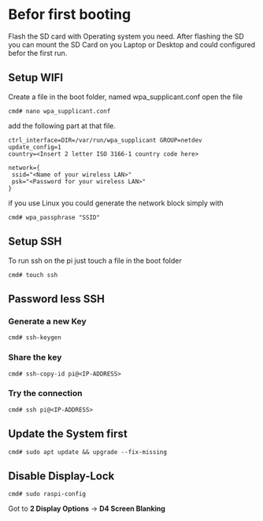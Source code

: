 # Befor first booting
Flash the SD card with Operating system you need. After flashing the SD you can mount the SD Card on you Laptop or Desktop and could configured befor the first run.

## Setup WIFI
Create a file in the boot folder, named wpa_supplicant.conf open the file
```
cmd# nano wpa_supplicant.conf
```
add the following part at that file. 
```
ctrl_interface=DIR=/var/run/wpa_supplicant GROUP=netdev
update_config=1
country=<Insert 2 letter ISO 3166-1 country code here>

network={
 ssid="<Name of your wireless LAN>"
 psk="<Password for your wireless LAN>"
}
```
if you use Linux you could generate the network block simply with 
```
cmd# wpa_passphrase "SSID"
```
## Setup SSH
To run ssh on the pi just touch a file in the boot folder
```
cmd# touch ssh
```

## Password less SSH
### Generate a new Key
```
cmd# ssh-keygen
```
### Share the key
```
cmd# ssh-copy-id pi@<IP-ADDRESS>
```
### Try the connection
```
cmd# ssh pi@<IP-ADDRESS>
```
## Update the System first
```
cmd# sudo apt update && upgrade --fix-missing
```
## Disable Display-Lock
```
cmd# sudo raspi-config
```
Got to **2 Display Options** -> **D4 Screen Blanking**
